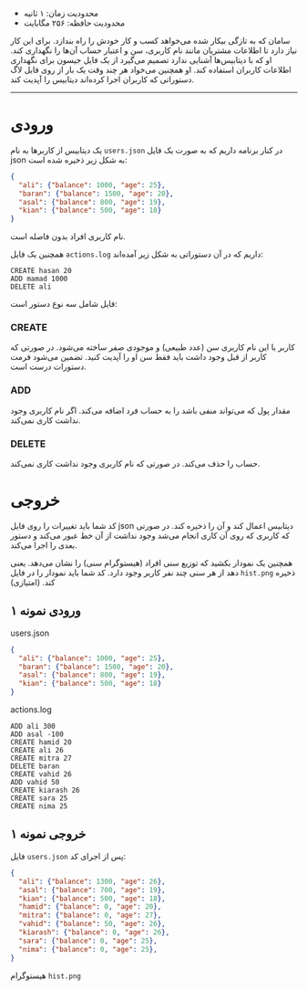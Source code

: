 + محدودیت زمان: ۱ ثانیه
+ محدودیت حافظه: ۲۵۶ مگابایت

سامان که به تازگی بیکار شده می‌خواهد کسب و کار خودش را راه بندازد. برای این کار نیاز دارد تا اطلاعات مشتریان مانند نام کاربری، سن و اعتبار حساب آن‌ها را نگهداری کند. او که با دیتابیس‌ها آشنایی ندارد تصمیم می‌گیرد از یک فایل جیسون برای نگهداری اطلاعات کاربران استفاده کند. او همچنین می‌خواد هر چند وقت یک بار از روی فایل لاگ دستوراتی که کاربران اجرا کرده‌اند دیتابیس را آپدیت کند. 

----------
# ورودی
یک دیتابیس از کاربرها به نام `users.json` در کنار برنامه داریم که به صورت یک فایل json به شکل زیر ذخیره شده است:
```json
{
  "ali": {"balance": 1000, "age": 25},
  "baran": {"balance": 1500, "age": 20},
  "asal": {"balance": 800, "age": 19},
  "kian": {"balance": 500, "age": 18}
}
```


نام کاربری افراد بدون فاصله است.

همچنین یک فایل `actions.log` داریم که در آن دستوراتی به شکل زیر آمده‌اند:
```log
CREATE hasan 20
ADD mamad 1000
DELETE ali
```


فایل شامل سه نوع دستور است:
### CREATE <username> <age>
کاربر با این نام کاربری سن (عدد طبیعی) و موجودی صفر ساخته می‌شود. در صورتی که کاربر از قبل وجود داشت باید فقط سن او را آپدیت کنید. تضمین می‌شود فرمت دستورات درست است.

### ADD <username> <amount>
مقدار پول که می‌تواند منفی باشد را به حساب فرد اضافه می‌کند. اگر نام کاربری وجود نداشت کاری نمی‌کند.

### DELETE <username>
حساب را حذف می‌کند. در صورتی که نام کاربری وجود نداشت کاری نمی‌کند.

# خروجی
کد شما باید تغییرات را روی فایل json دیتابیس اعمال کند و آن را ذخیره کند. در صورتی که کاربری که روی آن کاری انجام می‌شد وجود نداشت از آن خط عبور می‌کند و دستور بعدی را اجرا می‌کند.

همچنین یک نمودار بکشید که توزیع سنی افراد (هیستوگرام سنی) را نشان می‌دهد. یعنی دهد از هر سنی چند نفر کاربر وجود دارد. کد شما باید نمودار را در فایل `hist.png` ذخیره کند. (امتیازی)

## ورودی نمونه ۱
users.json
```json
{
  "ali": {"balance": 1000, "age": 25},
  "baran": {"balance": 1500, "age": 20},
  "asal": {"balance": 800, "age": 19},
  "kian": {"balance": 500, "age": 18}
}
```



actions.log
```log
ADD ali 300
ADD asal -100
CREATE hamid 20
CREATE ali 26
CREATE mitra 27
DELETE baran
CREATE vahid 26
ADD vahid 50
CREATE kiarash 26
CREATE sara 25
CREATE nima 25
```


## خروجی نمونه ۱
فایل `users.json` پس از اجرای کد:
```json
{
  "ali": {"balance": 1300, "age": 26},
  "asal": {"balance": 700, "age": 19},
  "kian": {"balance": 500, "age": 18},
  "hamid": {"balance": 0, "age": 20},
  "mitra": {"balance": 0, "age": 27},
  "vahid": {"balance": 50, "age": 26},
  "kiarash": {"balance": 0, "age": 26},
  "sara": {"balance": 0, "age": 25},
  "nima": {"balance": 0, "age": 25},
}
```
هیستوگرام `hist.png`
